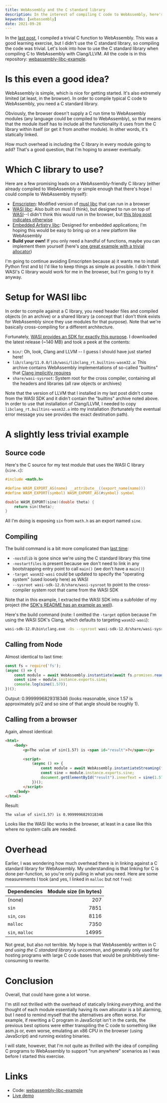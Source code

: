 ```yaml
---
title: WebAssembly and the C standard library
description: In the interest of compiling C code to WebAssembly, here's an example of using the C standard library.
keywords: [webassembly]
date: 2021-09-28
---
```

In the [last post](trivial-example.md), I compiled a trivial C function to WebAssembly. This was a good learning exercise, but I didn't use the C standard library, so compiling the code was trivial. Let's look into how to use the C standard library when compiling C to WebAssembly with Clang/LLVM. All the code is in this repository: [webassembly-libc-example](https://github.com/jaredkrinke/webassembly-libc-example).

# Is this even a good idea?
WebAssembly is simple, which is nice for getting started. It's also extremely limited (at least, in the browser). In order to compile typical C code to WebAssembly, you need a C standard library.

Obviously, the browser doesn't supply a C run time to WebAssembly modules (any language could be compiled to WebAssembly), so that means that the module itself has to include all the functionality it uses from the C library within itself (or get it from another module). In other words, it's statically linked.

How much overhead is including the C library in every module going to add? That's a good question, that I'm hoping to answer eventually.

# Which C library to use?
Here are a few promising leads on a WebAssembly-friendly C library (either already compiled to WebAssembly or simple enough that there's hope I could compile to WebAssembly myself):

* [Emscripten](https://github.com/emscripten-core/emscripten): Modified version of [musl libc](https://musl.libc.org/) that can run in a browser
* [WASI libc](https://github.com/WebAssembly/wasi-libc): Also built on musl (I think), but designed to run on top of [WASI](https://wasi.dev/)--I didn't think this would run in the browser, but [this blog post indicates otherwise](https://depth-first.com/articles/2019/10/16/compiling-c-to-webassembly-and-running-it-without-emscripten/)
* [Embedded Artistry libc](https://github.com/embeddedartistry/libc): Designed for embedded applications; I'm hoping this would be easy to bring up on a new platform like WebAssembly
* **Build your own!** If you only need a handful of functions, maybe you can implement them yourself (here's [one great example with a trivial allocator](https://dassur.ma/things/c-to-webassembly/))

I'm going to continue avoiding Emscripten because a) it wants me to install Python first and b) I'd like to keep things as simple as possible. I didn't think WASI's C library would work for me in the browser, but I'm going to try it anyway.

# Setup for WASI libc
In order to compile against a C library, you need header files and compiled objects (in an archive) or a shared library (a concept that I don't think exists for WebAssembly since they use modules for that purpose). Note that we're basically cross-compiling for a different architecture.

Fortunately, [WASI provides an SDK for exactly this purpose](https://github.com/WebAssembly/wasi-sdk). I downloaded the latest release (~140 MB) and took a peek at the contents:

* `bin/`: Oh, look, Clang and LLVM -- I guess I should have just started here!
* `lib/clang/11.0.0/lib/wasi/libclang_rt.builtins-wasm32.a`: This archive contains WebAssembly implementations of so-called "builtins" that [Clang implicitly requires](https://releases.llvm.org/11.0.0/tools/clang/docs/Toolchain.html)
* `share/wasi-sysroot`: System root for the cross compiler, containing all the headers and libraries (all raw objects or archives)

Note that the version of LLVM that I installed in my last post didn't come from the WASI SDK and it didn't contain the "builtins" archive noted above. In order to use that installation of Clang/LLVM, I needed to copy `libclang_rt.builtins-wasm32.a` into my installation (fortunately the eventual error message you see provides the exact destination path).

# A slightly less trivial example
## Source code
Here's the C source for my test module that uses the WASI C library (`sine.c`):

```c
#include <math.h>

#define WASM_EXPORT_AS(name) __attribute__((export_name(name)))
#define WASM_EXPORT(symbol) WASM_EXPORT_AS(#symbol) symbol

double WASM_EXPORT(sine)(double theta) {
    return sin(theta);
}
```

All I'm doing is exposing `sin` from `math.h` as an export named `sine`.

## Compiling
The build command is a bit more complicated than [last time](trivial-example.md#compiling-the-code):

* `-nostdlib` is gone since we're using the C standard library this time
* `-nostartfiles` is present because we don't need to link in any bootstrapping entry point to call `main()` (we don't have a `main()`)
* `-target wasm32-wasi` could be updated to specify the "operating system" (used loosely here) as WASI
* `--sysroot wasi-sdk-12.0/share/wasi-sysroot` to point to the cross-compiler system root that came from the WASI SDK

Note that in this example, I extracted the WASI SDK into a subfolder of my project (the [SDK's README has an example as well](https://github.com/WebAssembly/wasi-sdk)).

Here's the build command (note: I omitted the `-target` option because I'm using the WASI SDK's Clang, which defaults to targeting `wasm32-wasi`):

```sh
wasi-sdk-12.0\bin\clang.exe -Os --sysroot wasi-sdk-12.0/share/wasi-sysroot -nostartfiles -Wl,--no-entry sine.c -o sine.wasm
```

## Calling from Node
Almost identical to last time:

```javascript
const fs = require('fs');
(async () => {
    const module = await WebAssembly.instantiate(await fs.promises.readFile("./sine.wasm"));
    const sine = module.instance.exports.sine;
    console.log(sine(1.57));
})();
```

Output: 0.9999996829318346 (looks reasonable, since 1.57 is approximately pi/2 and so sine of that angle should be roughly 1).

## Calling from a browser
Again, almost identical:

```html
<html>
    <body>
        <p>The value of sin(1.57) is <span id="result">?</span></p>

        <script>
            (async () => {
                const module = await WebAssembly.instantiateStreaming(fetch("./sine.wasm"));
                const sine = module.instance.exports.sine;
                document.getElementById("result").innerText = sine(1.57);
            })();
        </script>
    </body>
</html>
```

Result:

```
The value of sin(1.57) is 0.9999996829318346
```

Looks like the WASI libc works in the browser, at least in a case like this where no system calls are needed.

# Overhead
Earlier, I was wondering how much overhead there is in linking against a C standard library for WebAssembly. My understanding is that linking for C is done per-function, so you're only pulling in what you need. Here are some measurements I took (and yes, I linked in `malloc` but not `free`):

| Dependencies | Module size (in bytes) |
| :--- | ---: |
| (none) | 207 |
| `sin` | 7851 |
| `sin`, `cos` | 8116 |
| `malloc` | 7350 |
| `sin`, `malloc` | 14995 |

Not great, but also not terrible. My hope is that WebAssembly written in C *and using the C standard library* is uncommon, and generally only used for hosting programs with large C code bases that would be prohibitively time-consuming to rewrite.

# Conclusion
Overall, that could have gone a lot worse.

I'm still not thrilled with the overhead of statically linking *everything*, and the thought of each module essentially having its own allocator is a bit alarming, but I need to remind myself that the alternatives are often worse. For example, if rewriting a C program in JavaScript isn't in the cards, the previous best options were either transpiling the C code to something like asm.js or, even worse, emulating an x86 CPU in the browser (using JavaScript) and running existing binaries.

I will state, however, that I'm not quite as thrilled with the idea of compiling C programs to WebAssembly to support "run anywhere" scenarios as I was before I started this exercise.

# Links
* Code: [webassembly-libc-example](https://github.com/jaredkrinke/webassembly-libc-example)
* [Live demo](https://jaredkrinke.github.io/webassembly-libc-example/)